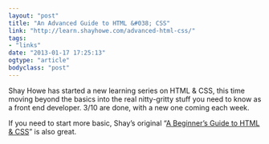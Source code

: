 ```yaml
---
layout: "post"
title: "An Advanced Guide to HTML &#038; CSS"
link: "http://learn.shayhowe.com/advanced-html-css/"
tags: 
- "links"
date: "2013-01-17 17:25:13"
ogtype: "article"
bodyclass: "post"
---
```


Shay Howe has started a new learning series on HTML & CSS, this time moving beyond the basics into the real nitty-gritty stuff you need to know as a front end developer. 3/10 are done, with a new one coming each week.

If you need to start more basic, Shay’s original “[A Beginner’s Guide to HTML & CSS](http://learn.shayhowe.com/html-css/)” is also great.